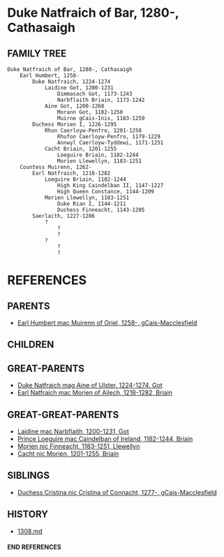 # Duke Natfraich of Bar, 1280-, Cathasaigh

## FAMILY TREE
```
Duke Natfraich of Bar, 1280-, Cathasaigh
    Earl Humbert, 1258-
        Duke Natfraich, 1224-1274
            Laidine Got, 1200-1231
                Dimmasach Got, 1173-1243
                Narbflaith Briain, 1173-1242
            Aine Got, 1200-1268
                Morann Got, 1182-1250
                Muirne gCais-Inis, 1183-1259
        Duchess Morien I, 1226-1295
            Rhun Caerloyw-Penfro, 1201-1258
                Rhufon Caerloyw-Penfro, 1179-1229
                Annwyl Caerloyw-Tyddewi, 1171-1251
            Cacht Briain, 1201-1255
                Loeguire Briain, 1182-1244
                Morien Llewellyn, 1183-1251
    Countess Muirenn, 1262-
        Earl Natfraich, 1218-1282
            Loeguire Briain, 1182-1244
                High King Caindelban II, 1147-1227
                High Queen Constance, 1144-1209
            Morien Llewellyn, 1183-1251
                Duke Rian I, 1144-1211
                Duchess Finneacht, 1143-1205
        Saerlaith, 1227-1286
            ?
                ?
                ?
            ?
                ?
                ?
```


# REFERENCES

## PARENTS 
* [Earl Humbert mac Muirenn of Oriel, 1258-, gCais-Macclesfield](humbert_mac_muirenn_1258.md)

## CHILDREN 

## GREAT-PARENTS 
* [Duke Natfraich mag Aine of Ulster, 1224-1274, Got](natfraich_mag_aine_1224.md)
* [Earl Natfraich mac Morien of Ailech, 1218-1282, Briain](natfraich_mac_morien_1218.md)

## GREAT-GREAT-PARENTS 
* [Laidine mac Narbflaith, 1200-1231, Got](laidine_mac_narbflaith_1200.md)
* [Prince Loeguire mac Caindelban of Ireland, 1182-1244, Briain](loeguire_mac_caindelban_1182.md)
* [Morien nic Finneacht, 1183-1251, Llewellyn](morien_nic_finneacht_1183.md)
* [Cacht nic Morien, 1201-1255, Briain](cacht_nic_morien_1201.md)
## SIBLINGS

* [Duchess Cristina nic Cristina of Connacht, 1277-, gCais-Macclesfield](cristina_nic_cristina_1277.md)
 
## HISTORY
* [1308.md](../h/1309.md)

#### END REFERENCES
